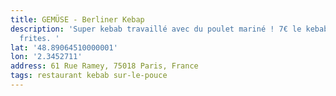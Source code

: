 ```yaml
---
title: GEMÜSE - Berliner Kebap
description: 'Super kebab travaillé avec du poulet mariné ! 7€ le kebab et 10€ avec
  frites. '
lat: '48.89064510000001'
lon: '2.3452711'
address: 61 Rue Ramey, 75018 Paris, France
tags: restaurant kebab sur-le-pouce
---
```

